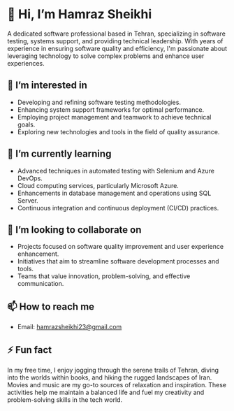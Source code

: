 # 👋 Hi, I’m Hamraz Sheikhi

A dedicated software professional based in Tehran, specializing in software testing, systems support, and providing technical leadership. With years of experience in ensuring software quality and efficiency, I'm passionate about leveraging technology to solve complex problems and enhance user experiences.

## 👀 I’m interested in
- Developing and refining software testing methodologies.
- Enhancing system support frameworks for optimal performance.
- Employing project management and teamwork to achieve technical goals.
- Exploring new technologies and tools in the field of quality assurance.

## 🌱 I’m currently learning
- Advanced techniques in automated testing with Selenium and Azure DevOps.
- Cloud computing services, particularly Microsoft Azure.
- Enhancements in database management and operations using SQL Server.
- Continuous integration and continuous deployment (CI/CD) practices.

## 💞️ I’m looking to collaborate on
- Projects focused on software quality improvement and user experience enhancement.
- Initiatives that aim to streamline software development processes and tools.
- Teams that value innovation, problem-solving, and effective communication.

## 📫 How to reach me
- Email: hamrazsheikhi23@gmail.com
  
## ⚡ Fun fact
In my free time, I enjoy jogging through the serene trails of Tehran, diving into the worlds within books, and hiking the rugged landscapes of Iran.
Movies and music are my go-to sources of relaxation and inspiration. These activities help me maintain a balanced life and fuel my creativity and problem-solving skills in the tech world.
